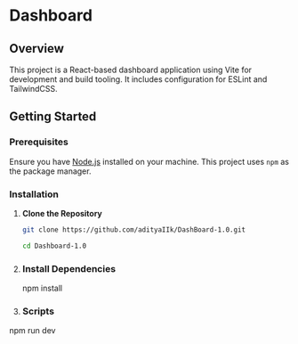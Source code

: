 # Dashboard

## Overview

This project is a React-based dashboard application using Vite for development and build tooling. It includes configuration for ESLint and TailwindCSS.

## Getting Started

### Prerequisites

Ensure you have [Node.js](https://nodejs.org/) installed on your machine. This project uses `npm` as the package manager.

### Installation

1. **Clone the Repository**

   ```sh
   git clone https://github.com/adityaIIk/DashBoard-1.0.git
   
   cd Dashboard-1.0
2. ### Install Dependencies
   npm install

3. ### Scripts

  npm run dev


